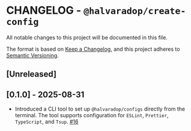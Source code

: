 # CHANGELOG - `@halvaradop/create-config`

All notable changes to this project will be documented in this file.

The format is based on [Keep a Changelog](https://keepachangelog.com/en/1.1.0/),
and this project adheres to [Semantic Versioning](https://semver.org/spec/v2.0.0.html).

## [Unreleased]

## [0.1.0] - 2025-08-31

- Introduced a CLI tool to set up `@halvaradop/configs` directly from the terminal. The tool supports configuration for `ESLint`, `Prettier`, `TypeScript`, and `Tsup`. [#16](https://github.com/halvaradop/configs/pull/16)
